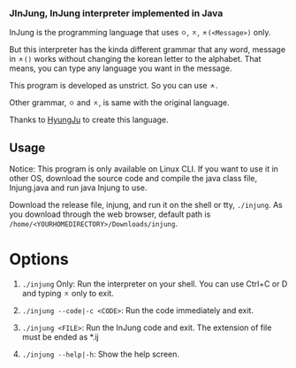 ### JInJung, InJung interpreter implemented in Java

InJung is the programming language that uses `ㅇ`, `ㅈ`, `ㅊ(<Message>)` only.

But this interpreter has the kinda different grammar that any word, message in `ㅊ()` works without changing the korean letter to the alphabet. That means, you can type any language you want in the message.

This program is developed as unstrict. So you can use `ㅊ`.

Other grammar, `ㅇ` and `ㅈ`, is same with the original language.

Thanks to [HyungJu](https://github.com/HyungJu) to create this language.

## Usage

Notice: This program is only available on Linux CLI. If you want to use it in other OS, download the source code and compile the java class file, Injung.java and run java Injung to use.

Download the release file, injung, and run it on the shell or tty, `./injung`. As you download through the web browser, default path is `/home/<YOURHOMEDIRECTORY>/Downloads/injung`.

# Options

1. `./injung` Only: Run the interpreter on your shell. You can use Ctrl+C or D and typing `ㅈ` only to exit.

2. `./injung --code|-c <CODE>`: Run the code immediately and exit.

3. `./injung <FILE>`: Run the InJung code and exit. The extension of file must be ended as *.ij

4. `./injung --help|-h`: Show the help screen.


